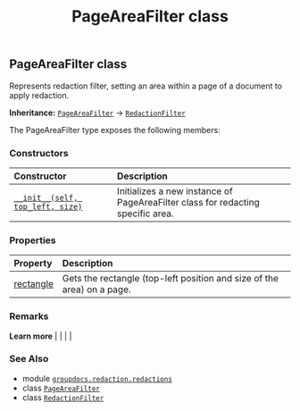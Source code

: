 ﻿---
title: PageAreaFilter class
second_title: GroupDocs.Redaction for Python via .NET API References
description: 
type: docs
weight: 140
url: /groupdocs.redaction.redactions/pageareafilter/
is_root: false
---

## PageAreaFilter class

Represents redaction filter, setting an area within a page of a document to apply redaction.



**Inheritance:** [`PageAreaFilter`](/redaction/python-net/groupdocs.redaction.redactions/pageareafilter) → 
[`RedactionFilter`](/redaction/python-net/groupdocs.redaction.redactions/redactionfilter)



The PageAreaFilter type exposes the following members:

### Constructors
| Constructor | Description |
| :- | :- |
| [`__init__(self, top_left, size)`](/redaction/python-net/groupdocs.redaction.redactions/pageareafilter/__init__/#aspose.pydrawing.point-aspose.pydrawing.size) | Initializes a new instance of PageAreaFilter class for redacting specific area. |


### Properties
| Property | Description |
| :- | :- |
| [rectangle](/redaction/python-net/groupdocs.redaction.redactions/pageareafilter/rectangle) | Gets the rectangle (top-left position and size of the area) on a page. |



### Remarks 


**Learn more** |
|
 |
 |

### See Also
* module [`groupdocs.redaction.redactions`](..)
* class [`PageAreaFilter`](/redaction/python-net/groupdocs.redaction.redactions/pageareafilter)
* class [`RedactionFilter`](/redaction/python-net/groupdocs.redaction.redactions/redactionfilter)
